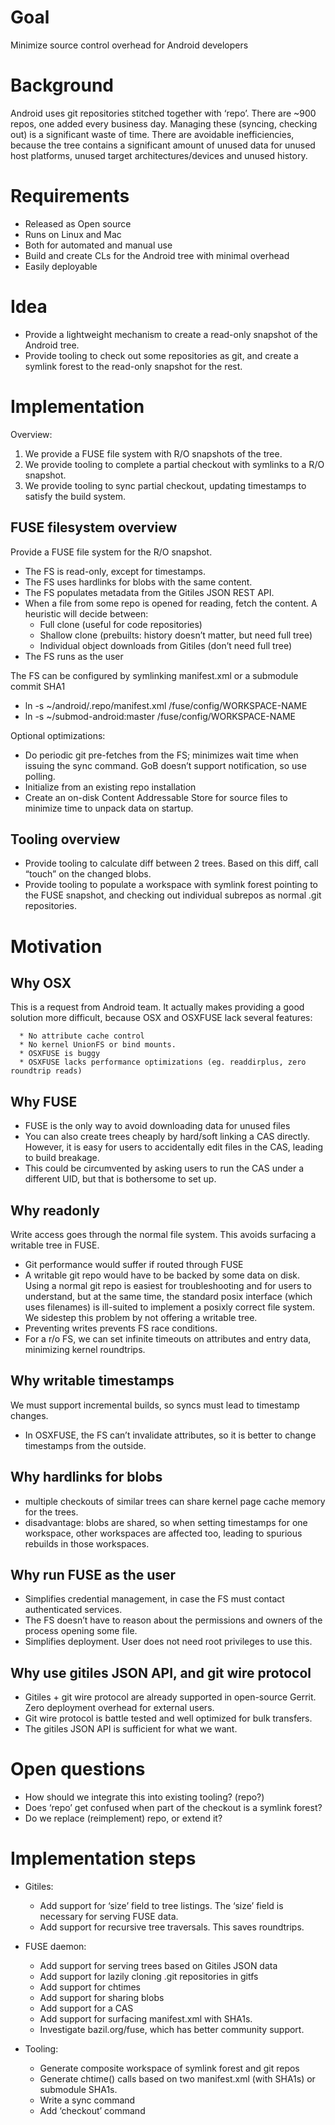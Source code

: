 
Goal
====
Minimize source control overhead for Android developers


Background
==========

Android uses git repositories stitched together with ‘repo’. There are ~900
repos, one added every business day. Managing these (syncing, checking out) is a
significant waste of time. There are avoidable inefficiencies, because the tree
contains a significant amount of unused data for unused host platforms, unused
target architectures/devices and unused history.

Requirements
============

* Released as Open source
* Runs on Linux and Mac
* Both for automated and manual use
* Build and create CLs for the Android tree with minimal overhead
* Easily deployable

Idea
====
* Provide a lightweight mechanism to create a read-only snapshot of the Android tree.
* Provide tooling to check out some repositories as git, and create a symlink
  forest to the read-only snapshot for the rest.
  
Implementation
==============

Overview:

1. We provide a FUSE file system with R/O snapshots of the tree.
2. We provide tooling to complete a partial checkout with symlinks to a R/O
   snapshot.
3. We provide tooling to sync partial checkout, updating timestamps to
   satisfy the build system.
   
FUSE filesystem overview
------------------------

Provide a FUSE file system for the R/O snapshot. 

   * The FS is read-only, except for timestamps. 
   * The FS uses hardlinks for blobs with the same content. 
   * The FS populates metadata from the Gitiles JSON REST API.
   * When a file from some repo is opened for reading, fetch the content. A heuristic will decide between:
      * Full clone (useful for code repositories)
      * Shallow clone (prebuilts: history doesn’t matter, but need full tree)
      * Individual object downloads from Gitiles (don’t need full tree)
   * The FS runs as the user

The FS can be configured by symlinking manifest.xml or a submodule commit SHA1
   * ln -s ~/android/.repo/manifest.xml /fuse/config/WORKSPACE-NAME 
   * ln -s ~/submod-android:master /fuse/config/WORKSPACE-NAME

Optional optimizations:

   * Do periodic git pre-fetches from the FS; minimizes wait time when issuing the sync command. GoB doesn’t support notification, so use polling.
   * Initialize from an existing repo installation
   * Create an on-disk Content Addressable Store for source files to minimize time to unpack data on startup.


Tooling overview
----------------
* Provide tooling to calculate diff between 2 trees. Based on this diff, call “touch” on the changed blobs.
* Provide tooling to populate a workspace with symlink forest pointing to the FUSE snapshot, and checking out individual subrepos as normal .git repositories.


Motivation
==========

Why OSX
-------

This is a request from Android team. It actually makes providing a good solution
more difficult, because OSX and OSXFUSE lack several features:

      * No attribute cache control
      * No kernel UnionFS or bind mounts.
      * OSXFUSE is buggy
      * OSXFUSE lacks performance optimizations (eg. readdirplus, zero roundtrip reads)

Why FUSE
--------

   * FUSE is the only way to avoid downloading data for unused files
   * You can also create trees cheaply by hard/soft linking a CAS directly. However, it is easy for users to accidentally edit files in the CAS, leading to build breakage.
   * This could be circumvented by asking users to run the CAS under a different UID, but that is bothersome to set up.

Why readonly
------------

Write access goes through the normal file system.  This avoids surfacing a
writable tree in FUSE. 

   * Git performance would suffer if routed through FUSE
   * A writable git repo would have to be backed by some data on disk. Using a normal git repo is easiest for troubleshooting and for users to understand, but at the same time, the standard posix interface (which uses filenames) is ill-suited to implement a posixly correct file system. We sidestep this problem by not offering a writable tree.
   * Preventing writes prevents FS race conditions.
   * For a r/o FS, we can set infinite timeouts on attributes and entry data,
     minimizing kernel roundtrips.
     
Why writable timestamps
-----------------------

We must support incremental builds, so syncs must lead to timestamp changes.

   * In OSXFUSE, the FS can’t invalidate attributes, so it is better to change timestamps from the outside.

Why hardlinks for blobs
-----------------------
   * multiple checkouts of similar trees can share kernel page cache memory for the trees.
   * disadvantage:  blobs are shared, so when setting timestamps for one
     workspace, other workspaces are affected too, leading to spurious rebuilds
     in those workspaces.
     
Why run FUSE as the user
------------------------

   * Simplifies credential management, in case the FS must contact authenticated services.
   * The FS doesn’t have to reason about the permissions and owners of the process opening some file.
   * Simplifies deployment. User does not need root privileges to use this.
   
   
Why use gitiles JSON API, and git wire protocol
-----------------------------------------------

   * Gitiles + git wire protocol are already supported in open-source Gerrit. Zero deployment overhead for external users.
   * Git wire protocol is battle tested and well optimized for bulk transfers.
   * The gitiles JSON API is sufficient for what we want.

Open questions
==============

* How should we integrate this into existing tooling? (repo?)
* Does ‘repo’ get confused when part of the checkout is a symlink forest?
* Do we replace (reimplement) repo, or extend it? 

Implementation steps
====================
* Gitiles:
   * Add support for ‘size’ field to tree listings. The ‘size’ field is necessary for serving FUSE data.
   * Add support for recursive tree traversals. This saves roundtrips.
   
* FUSE daemon:
   * Add support for serving trees based on Gitiles JSON data
   * Add support for lazily cloning .git repositories in gitfs
   * Add support for chtimes
   * Add support for sharing blobs
   * Add support for a CAS
   * Add support for surfacing manifest.xml with SHA1s.
   * Investigate bazil.org/fuse, which has better community support.
   
* Tooling:
   * Generate composite workspace of symlink forest and git repos
   * Generate chtime() calls based on two manifest.xml (with SHA1s) or submodule SHA1s.
   * Write a sync command
   * Add ‘checkout’ command
